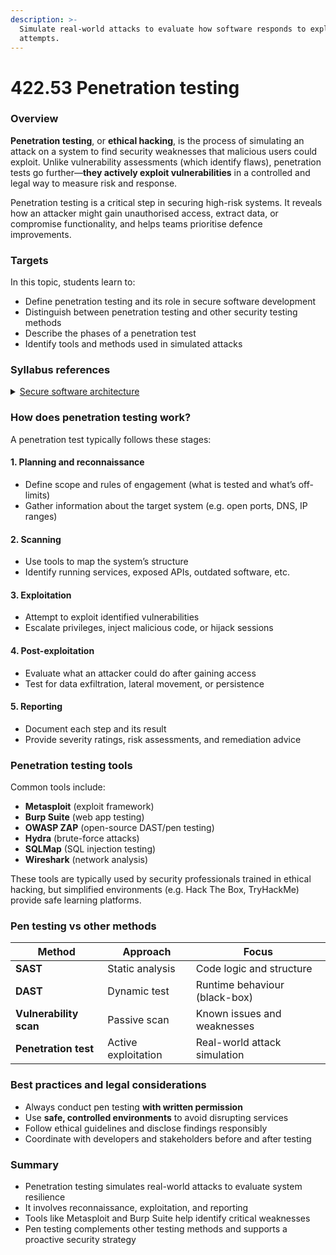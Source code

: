 ```yaml
---
description: >-
  Simulate real-world attacks to evaluate how software responds to exploitation
  attempts.
---
```


# 422.53 Penetration testing

### Overview

**Penetration testing**, or **ethical hacking**, is the process of simulating an attack on a system to find security weaknesses that malicious users could exploit. Unlike vulnerability assessments (which identify flaws), penetration tests go further—**they actively exploit vulnerabilities** in a controlled and legal way to measure risk and response.

Penetration testing is a critical step in securing high-risk systems. It reveals how an attacker might gain unauthorised access, extract data, or compromise functionality, and helps teams prioritise defence improvements.

### Targets

In this topic, students learn to:

* Define penetration testing and its role in secure software development
* Distinguish between penetration testing and other security testing methods
* Describe the phases of a penetration test
* Identify tools and methods used in simulated attacks

### Syllabus references

<details>

<summary><a href="https://curriculum.nsw.edu.au/learning-areas/tas/software-engineering-11-12-2022/content/year-12/fa039e749d">Secure software architecture</a></summary>

**Developing secure code**

* Apply and evaluate strategies used by software developers to manage the security of programming code, including\
  –  penetration testing

</details>

### How does penetration testing work?

A penetration test typically follows these stages:

#### 1. **Planning and reconnaissance**

* Define scope and rules of engagement (what is tested and what’s off-limits)
* Gather information about the target system (e.g. open ports, DNS, IP ranges)

#### 2. **Scanning**

* Use tools to map the system’s structure
* Identify running services, exposed APIs, outdated software, etc.

#### 3. **Exploitation**

* Attempt to exploit identified vulnerabilities
* Escalate privileges, inject malicious code, or hijack sessions

#### 4. **Post-exploitation**

* Evaluate what an attacker could do after gaining access
* Test for data exfiltration, lateral movement, or persistence

#### 5. **Reporting**

* Document each step and its result
* Provide severity ratings, risk assessments, and remediation advice

### Penetration testing tools

Common tools include:

* **Metasploit** (exploit framework)
* **Burp Suite** (web app testing)
* **OWASP ZAP** (open-source DAST/pen testing)
* **Hydra** (brute-force attacks)
* **SQLMap** (SQL injection testing)
* **Wireshark** (network analysis)

These tools are typically used by security professionals trained in ethical hacking, but simplified environments (e.g. Hack The Box, TryHackMe) provide safe learning platforms.

### Pen testing vs other methods

| Method                 | Approach            | Focus                         |
| ---------------------- | ------------------- | ----------------------------- |
| **SAST**               | Static analysis     | Code logic and structure      |
| **DAST**               | Dynamic test        | Runtime behaviour (black-box) |
| **Vulnerability scan** | Passive scan        | Known issues and weaknesses   |
| **Penetration test**   | Active exploitation | Real-world attack simulation  |

### Best practices and legal considerations

* Always conduct pen testing **with written permission**
* Use **safe, controlled environments** to avoid disrupting services
* Follow ethical guidelines and disclose findings responsibly
* Coordinate with developers and stakeholders before and after testing

### Summary

* Penetration testing simulates real-world attacks to evaluate system resilience
* It involves reconnaissance, exploitation, and reporting
* Tools like Metasploit and Burp Suite help identify critical weaknesses
* Pen testing complements other testing methods and supports a proactive security strategy
